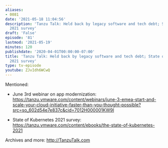 ```yaml
---
aliases:
- 0081
date: '2021-05-18 11:04:56'
description: 'Tanzu Talk: Held back by legacy software and tech debt; State of Kubernetes
  2021 survey'
draft: 'False'
episode: '81'
lastmod: '2021-05-19'
minutes: 120
publishdate: '2020-04-01T00:00:00-07:00'
title: 'Tanzu Talk: Held back by legacy software and tech debt; State of Kubernetes
  2021 survey'
type: tv-episode
youtube: ZJvIdh6WCwQ
---
```


Mentioned:

- June 3rd webinar on app modernization: https://tanzu.vmware.com/content/webinars/june-3-emea-start-and-scale-your-cloud-initiative-faster-than-you-thought-possible?src=so_602d54e7e837c&cid=7012H000001KW9I

- State of Kubernetes 2021 survey: https://tanzu.vmware.com/content/ebooks/the-state-of-kubernetes-2021

Archives and more: http://TanzuTalk.com